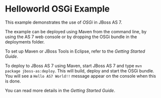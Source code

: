 Helloworld OSGi Example
=======================

This example demonstrates the use of *OSGi* in JBoss AS 7.

The example can be deployed using Maven from the command line, by using the AS 7 
web console or by dropping the OSGi bundle in the deployments folder.

To set up Maven or JBoss Tools in Eclipse, refer to the _Getting Started Guide_.

To deploy to JBoss AS 7 using Maven, start JBoss AS 7 and type 
  `mvn package jboss-as:deploy`.
This will build, deploy and start the OSGi bundle. You will see a 
  `Hello AS7 World!!`
message appear on the console when this is done.

You can read more details in the _Getting Started Guide_.
